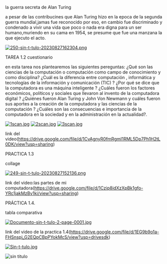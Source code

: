 la guerra secreta de Alan Turing


a pesar de las contribucines que Alan Turing hizo en la epoca de la segunda guerra mundial,jamas fue reconocido por eso,
en cambio fue discriminado y condenado a vivir una vida que poco o nada era digna para un ser humano,muriendo en su cama en 1954, 
se presume que fue una manzana la que ejecuto el acto.


[![250-sin-t-tulo-20230827162304.png](https://i.postimg.cc/tChpF8tQ/250-sin-t-tulo-20230827162304.png)](https://postimg.cc/PPrgj3R2)





TAREA 1.2
cuestionario

en esta tarea nos plantearemos las siguientes pereguntas:
¿Qué son las ciencias de la computación o computación como campo de conocimiento y como disciplina?
¿Cuál es la diferencia entre computación , informática y tecnologías de la información y comunicación (TIC) ?
¿Por qué se dice que la computadora es una máquina inteligente ?
¿Cuáles fueron los factores económicos, políticos y sociales que llevaron al invento de la computadora digital ?
¿Quiénes fueron Alan Turing y John Von Newmann y cuáles fueron sus aportes a la creación de la computadora y las ciencias de la computación ?
¿Cuáles son las consecuencias e importancia de la computadora en la sociedad y en la administración en la actualidad?.






[![1scan.jpg](https://i.postimg.cc/8Cdkdc8S/1scan.jpg)](https://postimg.cc/f3LhDwT2)
[![2scan.jpg](https://i.postimg.cc/tTSjDV2L/2scan.jpg)](https://postimg.cc/0MwFyrgf)
[![3scan.jpg](https://i.postimg.cc/bN2hHrbB/3scan.jpg)](https://postimg.cc/JGmvR1pN)

link del video(https://drive.google.com/file/d/1CvAgnyR0fmRgmI1RML5Dp7Ph1H2tL0DK/view?usp=sharing)


  PRACTICA 1.3

  collage
  
  [![249-sin-t-tulo-20230827152136.png](https://i.postimg.cc/9fpnVH52/249-sin-t-tulo-20230827152136.png)](https://postimg.cc/PLC4zc5V)


link del video:las partes de mi computadora(https://drive.google.com/file/d/1Czip8idXzXpBk1gfo-YRc1jakMzBv1ki/view?usp=sharing)

PRÁCTICA 1.4.

tabla comparativa 

[![Documento-sin-t-tulo-2-page-0001.jpg](https://i.postimg.cc/8cnjwSGb/Documento-sin-t-tulo-2-page-0001.jpg)](https://postimg.cc/8fMpPxjF)

link del video de la practica 1.4(https://drive.google.com/file/d/1EG9b9o1a-FHSnspj_G2EQpCBpPYokMcS/view?usp=drivesdk)



[![Sin-t-tulo.jpg](https://i.postimg.cc/sXw920nn/Sin-t-tulo.jpg)](https://postimg.cc/TL5W7Qvm)

<img src="https://github.com/RODRIGO-APOLINAR/tareas/tree/main/imagenes#readme" alt="sin titulo" width="PORCENTAJE DE ANCHO %100"/>




